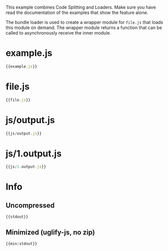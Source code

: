 This example combines Code Splitting and Loaders. Make sure you have read the documentation of the examples that show the feature alone.

The bundle loader is used to create a wrapper module for `file.js` that loads this module on demand. The wrapper module returns a function that can be called to asynchronously receive the inner module.

# example.js

``` javascript
{{example.js}}
```

# file.js

``` javascript
{{file.js}}
```


# js/output.js

``` javascript
{{js/output.js}}
```

# js/1.output.js

``` javascript
{{js/1.output.js}}
```

# Info

## Uncompressed

```
{{stdout}}
```

## Minimized (uglify-js, no zip)

```
{{min:stdout}}
```
